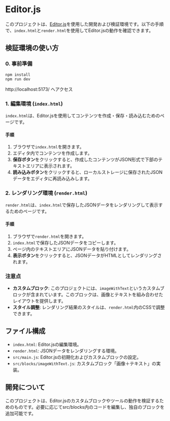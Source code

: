 # Editor.js

このプロジェクトは、[Editor.js](https://editorjs.io/)を使用した開発および検証環境です。以下の手順で、`index.html`と`render.html`を使用してEditor.jsの動作を確認できます。

## 検証環境の使い方

### 0. 事前準備

```
npm install
npm run dev
```
http://localhost:5173/ へアクセス

### 1. 編集環境 (`index.html`)
`index.html`は、Editor.jsを使用してコンテンツを作成・保存・読み込むためのページです。

#### 手順
1. ブラウザで`index.html`を開きます。
2. エディタ内でコンテンツを作成します。
3. **保存ボタン**をクリックすると、作成したコンテンツがJSON形式で下部のテキストエリアに表示されます。
4. **読み込みボタン**をクリックすると、ローカルストレージに保存されたJSONデータをエディタに再読み込みします。

### 2. レンダリング環境 (`render.html`)
`render.html`は、`index.html`で保存したJSONデータをレンダリングして表示するためのページです。

#### 手順
1. ブラウザで`render.html`を開きます。
2. `index.html`で保存したJSONデータをコピーします。
3. ページ内のテキストエリアにJSONデータを貼り付けます。
4. **表示ボタン**をクリックすると、JSONデータがHTMLとしてレンダリングされます。

### 注意点
- **カスタムブロック**: このプロジェクトには、`imageWithText`というカスタムブロックが含まれています。このブロックは、画像とテキストを組み合わせたレイアウトを提供します。
- **スタイル調整**: レンダリング結果のスタイルは、`render.html`内のCSSで調整できます。

## ファイル構成
- `index.html`: Editor.jsの編集環境。
- `render.html`: JSONデータをレンダリングする環境。
- `src/main.js`: Editor.jsの初期化およびカスタムブロックの設定。
- `src/blocks/imageWithText.js`: カスタムブロック「画像＋テキスト」の実装。

## 開発について
このプロジェクトは、Editor.jsのカスタムブロックやツールの動作を検証するためのものです。必要に応じてsrc/blocks内のコードを編集し、独自のブロックを追加可能です。
